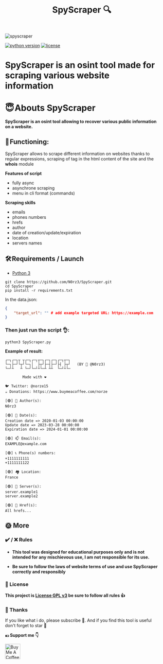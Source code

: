 <h1 align="center" id="title">SpyScraper 🔍</h1><br>

![spyscraper](https://github.com/N0rz3/N0rz3/assets/123885505/722a76a6-716d-48e3-8cfd-a5eaae103a76)

[![python version](https://img.shields.io/badge/Python-3.10%2B-brightgreen)](https://www.python.org/downloads/)
[![license](https://img.shields.io/badge/License-GNU-blue.svg)](https://www.gnu.org/licenses/gpl-3.0.fr.html)


# **SpyScraper is an osint tool made for scraping various website information**

# **😇 Abouts SpyScraper**

**SpyScraper is an osint tool allowing to recover various public information on a website.**

## 🤾 Functioning:

SpyScraper allows to scrape different information on websites thanks to regular expressions, scraping of tag in the html content of the site and the **whois** module

**Features of script**
- fully async
- asynchrone scraping 
- menu in cli format (commands)

**Scraping skills**
- emails
- phones numbers
- hrefs
- author
- date of creation/update/expiration
- location
- servers names



## **🛠️ Requirements / Launch**

- [Python 3](https://www.python.org/downloads/)

```
git clone https://github.com/N0rz3/SpyScraper.git
cd SpyScraper
pip install -r requirements.txt
```

In the data.json:
```json
{
    "target_url": "" # add example targeted URL: https://example.com
}
```

### Then just run the script 👌:

`python3 SpyScraper.py `

**Example of result:**
```
┌─┐┌─┐┬ ┬┌─┐┌─┐┬─┐┌─┐┌─┐┌─┐┬─┐
└─┐├─┘└┬┘└─┐│  ├┬┘├─┤├─┘├┤ ├┬┘   (BY 🦊 @N0rz3)
└─┘┴   ┴ └─┘└─┘┴└─┴ ┴┴  └─┘┴└─

        Made with ❤️

🐦 Twitter: @norze15
☕ Donations: https://www.buymeacoffee.com/norze

[🟢] 👑 Author(s):
N0rz3

[🟢] 📆 Date(s):
Creation date => 2020-01-03 00:00:00
Update date => 2023-03-28 00:00:00
Expiration date => 2024-01-01 00:00:00

[🟢] 📫 Email(s):
EXAMPLE@example.com

[🟢] 📞 Phone(s) numbers:
+1111111111
+1111111122

[🟢] 🏘️ Location:
France

[🟢] 🤖 Server(s):
server.example1
server.example2

[🟢] 👀 Href(s):
All hrefs...
```


## **🌞 More**


### **✔️ / ❌ Rules**

- **This tool was designed for educational purposes only and is not intended for any mischievous use, I am not responsible for its use.**

- **Be sure to follow the laws of website terms of use and use SpyScraper correctly and responsibly**

### **📜 License**

**This project is [License GPL v3](https://www.gnu.org/licenses/gpl-3.0.fr.html) be sure to follow all rules 👍**


### **💖 Thanks**
If you like what i do, please subscribe 💖. And if you find this tool is useful don't forget to star 🌟

**💶 Support me 👇**

<a href="https://www.buymeacoffee.com/norze" target="_blank"><img src="https://cdn.buymeacoffee.com/buttons/v2/default-yellow.png" alt="Buy Me A Coffee" height="50" ></a>

